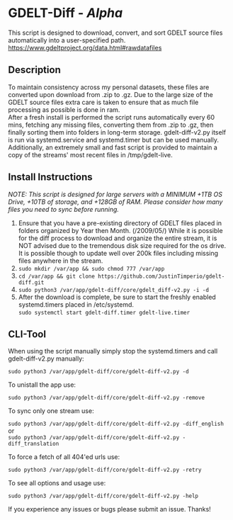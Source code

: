# GDELT-Diff - _Alpha_  
This script is designed to download, convert, and sort GDELT source files automatically into a user-specified path. https://www.gdeltproject.org/data.html#rawdatafiles  
  
## Description  
To maintain consistency across my personal datasets, these files are converted upon download from .zip to .gz. Due to the large size of the GDELT source files extra care is taken to ensure that as much file processing as possible is done in ram.  
After a fresh install is performed the script runs automatically every 60 mins, fetching any missing files, converting them from .zip to .gz, then finally sorting them into folders in long-term storage. gdelt-diff-v2.py itself is run via systemd.service and systemd.timer but can be used manually. Additionally, an extremely small and fast script is provided to maintain a copy of the streams' most recent files in /tmp/gdelt-live.  
  
## Install Instructions  
_NOTE: This script is designed for large servers with a MINIMUM +1TB OS Drive, +10TB of storage, and +128GB of RAM. Please consider how many files you need to sync before running._  
  
1. Ensure that you have a pre-existing directory of GDELT files placed in folders organized by Year then Month. (/2009/05/) While it is possible for the diff process to download and organize the entire stream, it is NOT advised due to the tremendous disk size required for the os drive. It is possible though to update well over 200k files including missing files anywhere in the stream.  
2. `sudo mkdir /var/app && sudo chmod 777 /var/app`  
3. `cd /var/app && git clone https://github.com/JustinTimperio/gdelt-diff.git`  
4. `sudo python3 /var/app/gdelt-diff/core/gdelt_diff-v2.py -i -d`  
5. After the download is complete, be sure to start the freshly enabled systemd.timers placed in /etc/systemd.  
`sudo systemctl start gdelt-diff.timer gdelt-live.timer`  
  

## CLI-Tool
When using the script manually simply stop the systemd.timers and call gdelt-diff-v2.py manually:

`sudo python3 /var/app/gdelt-diff/core/gdelt-diff-v2.py -d`

To unistall the app use:

`sudo python3 /var/app/gdelt-diff/core/gdelt-diff-v2.py -remove`

To sync only one stream use:

`sudo python3 /var/app/gdelt-diff/core/gdelt-diff-v2.py -diff_english`\
or\
`sudo python3 /var/app/gdelt-diff/core/gdelt-diff-v2.py -diff_translation`

To force a fetch of all 404'ed urls use:

`sudo python3 /var/app/gdelt-diff/core/gdelt-diff-v2.py -retry`

To see all options and usage use:

`sudo python3 /var/app/gdelt-diff/core/gdelt-diff-v2.py -help`


				
If you experience any issues or bugs please submit an issue. Thanks!
